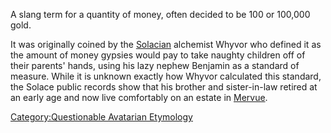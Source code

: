 A slang term for a quantity of money, often decided to be 100 or 100,000
gold.

It was originally coined by the
[Solacian](:Category:Town_Of_Solace "wikilink") alchemist Whyvor who
defined it as the amount of money gypsies would pay to take naughty
children off of their parents' hands, using his lazy nephew Benjamin as
a standard of measure. While it is unknown exactly how Whyvor calculated
this standard, the Solace public records show that his brother and
sister-in-law retired at an early age and now live comfortably on an
estate in [Mervue](:Category:Mervue "wikilink").

[Category:Questionable Avatarian
Etymology](Category:Questionable_Avatarian_Etymology "wikilink")
